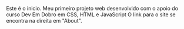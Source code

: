 Este é o inicio.
Meu primeiro projeto web desenvolvido com o apoio do curso Dev Em Dobro em CSS, HTML e JavaScript
O link para o site se encontra na direita em "About".

